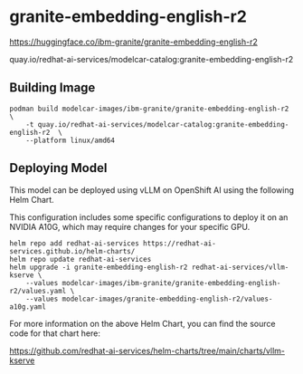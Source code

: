 # granite-embedding-english-r2

https://huggingface.co/ibm-granite/granite-embedding-english-r2

quay.io/redhat-ai-services/modelcar-catalog:granite-embedding-english-r2

## Building Image

```
podman build modelcar-images/ibm-granite/granite-embedding-english-r2 \
    -t quay.io/redhat-ai-services/modelcar-catalog:granite-embedding-english-r2  \
    --platform linux/amd64
```

## Deploying Model

This model can be deployed using vLLM on OpenShift AI using the following Helm Chart.

This configuration includes some specific configurations to deploy it on an NVIDIA A10G, which may require changes for your specific GPU.

```
helm repo add redhat-ai-services https://redhat-ai-services.github.io/helm-charts/
helm repo update redhat-ai-services
helm upgrade -i granite-embedding-english-r2 redhat-ai-services/vllm-kserve \
    --values modelcar-images/ibm-granite/granite-embedding-english-r2/values.yaml \
    --values modelcar-images/granite-embedding-english-r2/values-a10g.yaml
```

For more information on the above Helm Chart, you can find the source code for that chart here:

https://github.com/redhat-ai-services/helm-charts/tree/main/charts/vllm-kserve
